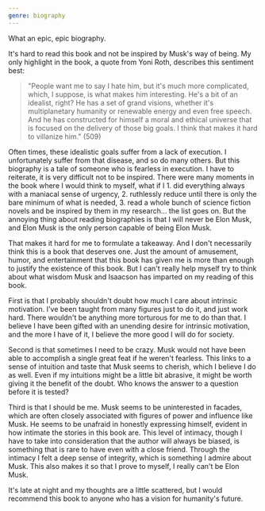 ```yaml
---
genre: biography
---
```

What an epic, epic biography.

It's hard to read this book and not be inspired by Musk's way of being. My only highlight in the book, a quote from Yoni Roth, describes this sentiment best:

> "People want me to say I hate him, but it's much more complicated, which, I suppose, is what makes him interesting. He's a bit of an idealist, right? He has a set of grand visions, whether it's multiplanetary humanity or renewable energy and even free speech. And he has constructed for himself a moral and ethical universe that is focused on the delivery of those big goals. I think that makes it hard to villanize him." (509)

Often times, these idealistic goals suffer from a lack of execution. I unfortunately suffer from that disease, and so do many others. But this biography is a tale of someone who is fearless in execution. I have to reiterate, it is very difficult not to be inspired. There were many moments in the book where I would think to myself, what if I 1. did everything always with a maniacal sense of urgency, 2. ruthlessly reduce until there is only the bare minimum of what is needed, 3. read a whole bunch of science fiction novels and be inspired by them in my research… the list goes on. But the annoying thing about reading biographies is that I will never be Elon Musk, and Elon Musk is the only person capable of being Elon Musk.

That makes it hard for me to formulate a takeaway. And I don't necessarily think this is a book that deserves one. Just the amount of amusement, humor, and entertainment that this book has given me is more than enough to justify the existence of this book. But I can't really help myself try to think about what wisdom Musk and Isaacson has imparted on my reading of this book.

First is that I probably shouldn't doubt how much I care about intrinsic motivation. I've been taught from many figures just to do it, and just work hard. There wouldn't be anything more torturous for me to do than that. I believe I have been gifted with an unending desire for intrinsic motivation, and the more I have of it, I believe the more good I will do for society.

Second is that sometimes I need to be crazy. Musk would not have been able to accomplish a single great feat if he weren't fearless. This links to a sense of intuition and taste that Musk seems to cherish, which I believe I do as well. Even if my intuitions might be a little bit abrasive, it might be worth giving it the benefit of the doubt. Who knows the answer to a question before it is tested?

Third is that I should be me. Musk seems to be uninterested in facades, which are often closely associated with figures of power and influence like Musk. He seems to be unafraid in honestly expressing himself, evident in how intimate the stories in this book are. This level of intimacy, though I have to take into consideration that the author will always be biased, is something that is rare to have even with a close friend. Through the intimacy I felt a deep sense of integrity, which is something I admire about Musk. This also makes it so that I prove to myself, I really can't be Elon Musk.

It's late at night and my thoughts are a little scattered, but I would recommend this book to anyone who has a vision for humanity's future.